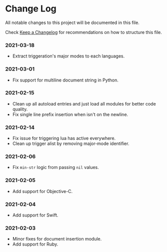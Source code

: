 # Change Log

All notable changes to this project will be documented in this file.

Check [Keep a Changelog](http://keepachangelog.com/) for recommendations on how to structure this file.


### 2021-03-18

* Extract triggeration's major modes to each languages.

### 2021-03-01

* Fix support for multiline document string in Python.

### 2021-02-15

* Clean up all autoload entries and just load all modules for better code quality.
* Fix single line prefix insertion when isn't on the newline.

### 2021-02-14

* Fix issue for triggering lua has active everywhere.
* Clean up trigger alist by removing major-mode identifier.

### 2021-02-06

* Fix `min-str` logic from passing `nil` values.

### 2021-02-05

* Add support for Objective-C.

### 2021-02-04

* Add support for Swift.

### 2021-02-03

* Minor fixes for document insertion module.
* Add support for Ruby.
